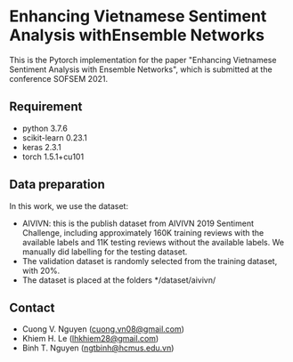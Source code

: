 # Enhancing Vietnamese Sentiment Analysis withEnsemble Networks

This is the Pytorch implementation for the paper "Enhancing Vietnamese Sentiment Analysis with Ensemble Networks", which is submitted at the conference SOFSEM 2021.

## Requirement

* python                    3.7.6     
* scikit-learn              0.23.1
* keras                     2.3.1
* torch                     1.5.1+cu101

## Data preparation

In this work, we use the dataset:
* AIVIVN: this is the publish dataset from AIVIVN 2019 Sentiment Challenge, including approximately 160K training reviews with the available labels and 11K testing reviews without the available labels. We manually did labelling for the testing dataset.
* The validation dataset is randomly selected from the training dataset, with 20%.
* The dataset is placed at the folders */dataset/aivivn/

## Contact

* Cuong V. Nguyen (cuong.vn08@gmail.com)
* Khiem H. Le (lhkhiem28@gmail.com)
* Binh T. Nguyen (ngtbinh@hcmus.edu.vn)

